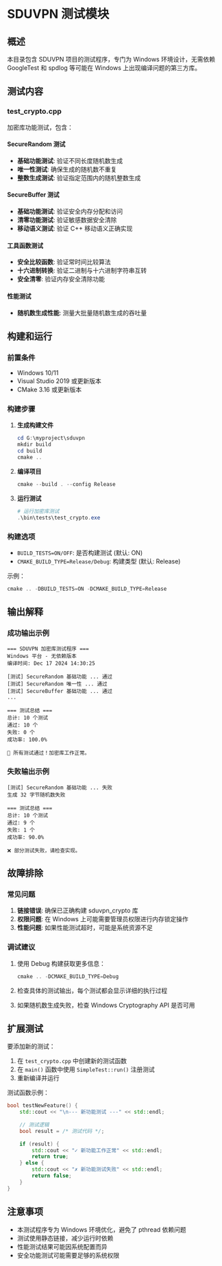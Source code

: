 # SDUVPN 测试模块

## 概述

本目录包含 SDUVPN 项目的测试程序，专门为 Windows 环境设计，无需依赖 GoogleTest 和 spdlog 等可能在 Windows 上出现编译问题的第三方库。

## 测试内容

### test_crypto.cpp
加密库功能测试，包含：

#### SecureRandom 测试
- **基础功能测试**: 验证不同长度随机数生成
- **唯一性测试**: 确保生成的随机数不重复
- **整数生成测试**: 验证指定范围内的随机整数生成

#### SecureBuffer 测试
- **基础功能测试**: 验证安全内存分配和访问
- **清零功能测试**: 验证敏感数据安全清除
- **移动语义测试**: 验证 C++ 移动语义正确实现

#### 工具函数测试
- **安全比较函数**: 验证常时间比较算法
- **十六进制转换**: 验证二进制与十六进制字符串互转
- **安全清零**: 验证内存安全清除功能

#### 性能测试
- **随机数生成性能**: 测量大批量随机数生成的吞吐量

## 构建和运行

### 前置条件
- Windows 10/11
- Visual Studio 2019 或更新版本
- CMake 3.16 或更新版本

### 构建步骤

1. **生成构建文件**
   ```powershell
   cd G:\myproject\sduvpn
   mkdir build
   cd build
   cmake ..
   ```

2. **编译项目**
   ```powershell
   cmake --build . --config Release
   ```

3. **运行测试**
   ```powershell
   # 运行加密库测试
   .\bin\tests\test_crypto.exe
   ```

### 构建选项

- `BUILD_TESTS=ON/OFF`: 是否构建测试 (默认: ON)
- `CMAKE_BUILD_TYPE=Release/Debug`: 构建类型 (默认: Release)

示例：
```powershell
cmake .. -DBUILD_TESTS=ON -DCMAKE_BUILD_TYPE=Release
```

## 输出解释

### 成功输出示例
```
=== SDUVPN 加密库测试程序 ===
Windows 平台 - 无依赖版本
编译时间: Dec 17 2024 14:30:25

[测试] SecureRandom 基础功能 ... 通过
[测试] SecureRandom 唯一性 ... 通过
[测试] SecureBuffer 基础功能 ... 通过
...

=== 测试总结 ===
总计: 10 个测试
通过: 10 个
失败: 0 个
成功率: 100.0%

🎉 所有测试通过！加密库工作正常。
```

### 失败输出示例
```
[测试] SecureRandom 基础功能 ... 失败
生成 32 字节随机数失败

=== 测试总结 ===
总计: 10 个测试
通过: 9 个
失败: 1 个
成功率: 90.0%

❌ 部分测试失败，请检查实现。
```

## 故障排除

### 常见问题

1. **链接错误**: 确保已正确构建 sduvpn_crypto 库
2. **权限问题**: 在 Windows 上可能需要管理员权限进行内存锁定操作
3. **性能问题**: 如果性能测试超时，可能是系统资源不足

### 调试建议

1. 使用 Debug 构建获取更多信息：
   ```powershell
   cmake .. -DCMAKE_BUILD_TYPE=Debug
   ```

2. 检查具体的测试输出，每个测试都会显示详细的执行过程

3. 如果随机数生成失败，检查 Windows Cryptography API 是否可用

## 扩展测试

要添加新的测试：

1. 在 `test_crypto.cpp` 中创建新的测试函数
2. 在 `main()` 函数中使用 `SimpleTest::run()` 注册测试
3. 重新编译并运行

测试函数示例：
```cpp
bool testNewFeature() {
    std::cout << "\n--- 新功能测试 ---" << std::endl;
    
    // 测试逻辑
    bool result = /* 测试代码 */;
    
    if (result) {
        std::cout << "✓ 新功能工作正常" << std::endl;
        return true;
    } else {
        std::cout << "✗ 新功能测试失败" << std::endl;
        return false;
    }
}
```

## 注意事项

- 本测试程序专为 Windows 环境优化，避免了 pthread 依赖问题
- 测试使用静态链接，减少运行时依赖
- 性能测试结果可能因系统配置而异
- 安全功能测试可能需要足够的系统权限
